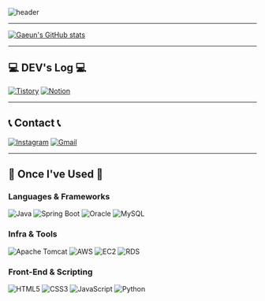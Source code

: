 <div align="left">

![header](https://capsule-render.vercel.app/api?type=waving&color=timeGradient&text=Welcome%20to%20Gaeun's%20GitHub%20👋&animation=twinkling&fontSize=35&fontAlignY=40&fontAlign=70&height=250)

---

[![Gaeun's GitHub stats](https://github-readme-stats.vercel.app/api?username=gaeunji1&include_all_commits=true&theme=nord&hide_border=true&count_private=true)](https://github.com/gaeunji1/github-readme-stats)


---

## 💻 DEV's Log 💻

[![Tistory](https://img.shields.io/badge/Tistory-000000?style=for-the-badge&logo=Tistory&logoColor=white)](https://kimgascooding.tistory.com/)
[![Notion](https://img.shields.io/badge/Notion-9999FF?style=for-the-badge&logo=Notion&logoColor=white)]([https://www.notion.so/homputer/Notion-3a51e19fa20a4c08a3c1d281a7a2c741](https://sincere-navy-295.notion.site/Hi-I-m-Jane-24bcd6e0f3af80db9160ea17f032de4d?source=copy_link))


---

## 📞 Contact 📞

[![Instagram](https://img.shields.io/badge/Instagram-E4405F?style=for-the-badge&logo=Instagram&logoColor=white)](https://www.instagram.com/gaeunji1/)
[![Gmail](https://img.shields.io/badge/Gmail-EA4335?style=for-the-badge&logo=Gmail&logoColor=white)](mailto:gaeunji1@gmail.com)

---

## 🔨 Once I've Used 🔨

### Languages & Frameworks

![Java](https://img.shields.io/badge/Java-007396?style=for-the-badge&logo=Java&logoColor=white)
![Spring Boot](https://img.shields.io/badge/Spring%20Boot-6DB33F?style=for-the-badge&logo=springboot&logoColor=white)
![Oracle](https://img.shields.io/badge/Oracle-F80000?style=for-the-badge&logo=oracle&logoColor=white)
![MySQL](https://img.shields.io/badge/MySQL-4479A1?style=for-the-badge&logo=mysql&logoColor=white)

### Infra & Tools

![Apache Tomcat](https://img.shields.io/badge/Apache%20Tomcat-F8DC75?style=for-the-badge&logo=apachetomcat&logoColor=black)
![AWS](https://img.shields.io/badge/Amazon%20AWS-232F3E?style=for-the-badge&logo=amazonaws&logoColor=white)
![EC2](https://img.shields.io/badge/Amazon%20EC2-FF9900?style=for-the-badge&logo=amazonec2&logoColor=white)
![RDS](https://img.shields.io/badge/Amazon%20RDS-527FFF?style=for-the-badge&logo=amazonrds&logoColor=white)

### Front-End & Scripting

![HTML5](https://img.shields.io/badge/HTML5-E34F26?style=for-the-badge&logo=html5&logoColor=white)
![CSS3](https://img.shields.io/badge/CSS-1572B6?style=for-the-badge&logo=css3&logoColor=white)
![JavaScript](https://img.shields.io/badge/JavaScript-F7DF1E?style=for-the-badge&logo=javascript&logoColor=black)
![Python](https://img.shields.io/badge/Python-3776AB?style=for-the-badge&logo=python&logoColor=white)

</div>
